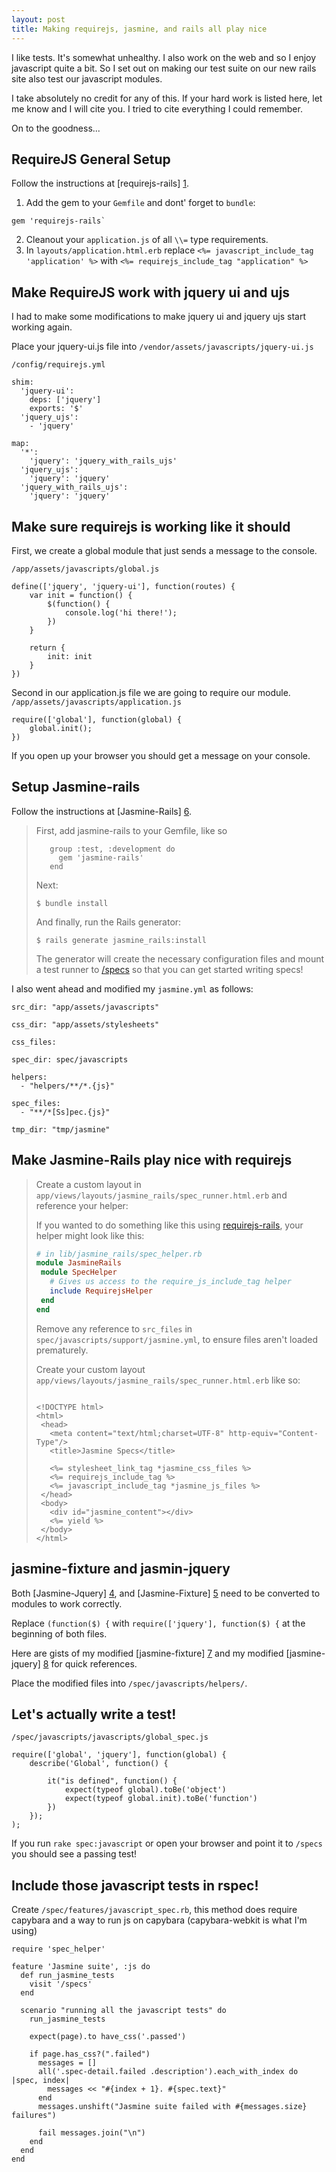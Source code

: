 ```yaml
---
layout: post
title: Making requirejs, jasmine, and rails all play nice
---
```


I like tests. It's somewhat unhealthy. I also work on the web and so I enjoy javascript quite a bit. So I set out on making our test suite on our new rails site also test our javascript modules. 

I take absolutely no credit for any of this. If your hard work is listed here, let me know and I will cite you. I tried to cite everything I could remember.

On to the goodness...

## RequireJS General Setup

Follow the instructions at [requirejs-rails] [1]. 

1. Add the gem to your `Gemfile` and dont' forget to `bundle`:
```
gem 'requirejs-rails`
```

2. Cleanout your `application.js` of all `\\=` type requirements.
3. In `layouts/application.html.erb` replace `<%= javascript_include_tag 'application' %>` with `<%= requirejs_include_tag "application" %>` 

## Make RequireJS work with jquery ui and ujs

I had to make some modifications to make jquery ui and jquery ujs start working again. 

Place your jquery-ui.js file into `/vendor/assets/javascripts/jquery-ui.js` 


`/config/requirejs.yml`
```
shim:
  'jquery-ui':
    deps: ['jquery']
    exports: '$'
  'jquery_ujs':
    - 'jquery'

map:
  '*':
    'jquery': 'jquery_with_rails_ujs'
  'jquery_ujs': 
    'jquery': 'jquery' 
  'jquery_with_rails_ujs': 
    'jquery': 'jquery' 
```

## Make sure requirejs is working like it should

First, we create a global module that just sends a message to the console.

`/app/assets/javascripts/global.js`
```
define(['jquery', 'jquery-ui'], function(routes) {
	var init = function() {
		$(function() {
			console.log('hi there!');
		})
	}

	return {
		init: init
	}
})
```

Second in our application.js file we are going to require our module.
`/app/assets/javascripts/application.js`
```
require(['global'], function(global) {
	global.init();
})
```

If you open up your browser you should get a message on your console.

## Setup Jasmine-rails

Follow the instructions at [Jasmine-Rails] [6]. 

>First, add jasmine-rails to your Gemfile, like so
>````
>    group :test, :development do
>      gem 'jasmine-rails'
>    end
>````
>Next:
>
>```
>$ bundle install
>```
>
>And finally, run the Rails generator:
>
>```
>$ rails generate jasmine_rails:install
>```
>
>The generator will create the necessary configuration files and mount a test
runner to [/specs](http://localhost:3000/specs) so that you can get started
writing specs!

I also went ahead and modified my `jasmine.yml` as follows:

```
src_dir: "app/assets/javascripts"

css_dir: "app/assets/stylesheets"

css_files:

spec_dir: spec/javascripts

helpers:
  - "helpers/**/*.{js}"

spec_files:
  - "**/*[Ss]pec.{js}"

tmp_dir: "tmp/jasmine"
```

## Make Jasmine-Rails play nice with requirejs

>Create a custom layout in `app/views/layouts/jasmine_rails/spec_runner.html.erb` and reference your helper:
>
>If you wanted to do something like this using [requirejs-rails](https://github.com/jwhitley/requirejs-rails), your helper
might look like this:
>
>```ruby
># in lib/jasmine_rails/spec_helper.rb
>module JasmineRails
>  module SpecHelper
>    # Gives us access to the require_js_include_tag helper
>    include RequirejsHelper
>  end
>end
>```
>
>Remove any reference to `src_files` in `spec/javascripts/support/jasmine.yml`, to ensure files aren't loaded prematurely.
>
>Create your custom layout `app/views/layouts/jasmine_rails/spec_runner.html.erb` like so:
>```erb
>
><!DOCTYPE html>
><html>
>  <head>
>    <meta content="text/html;charset=UTF-8" http-equiv="Content-Type"/>
>    <title>Jasmine Specs</title>
>
>    <%= stylesheet_link_tag *jasmine_css_files %>
>    <%= requirejs_include_tag %>
>    <%= javascript_include_tag *jasmine_js_files %>
>  </head>
>  <body>
>    <div id="jasmine_content"></div>
>    <%= yield %>
>  </body>
></html>
>
>```


## jasmine-fixture and jasmin-jquery

Both  [Jasmine-Jquery] [4], and [Jasmine-Fixture] [5] need to be converted to modules to work correctly.

Replace `(function($) {` with `require(['jquery'], function($) {` at the beginning of both files. 

Here are gists of my modified [jasmine-fixture] [7] and my modified [jasmine-jquery] [8] for quick references. 

Place the modified files into `/spec/javascripts/helpers/`.

## Let's actually write a test!

`/spec/javascripts/javascripts/global_spec.js`
```
require(['global', 'jquery'], function(global) {
	describe('Global', function() {

		it("is defined", function() {
			expect(typeof global).toBe('object')
			expect(typeof global.init).toBe('function')
		})
	});
);
```

If you run `rake spec:javascript` or open your browser and point it to `/specs` you should see a passing test!

## Include those javascript tests in rspec!

Create `/spec/features/javascript_spec.rb`, this method does require capybara and a way to run js on capybara (capybara-webkit is what I'm using)

```
require 'spec_helper'
 
feature 'Jasmine suite', :js do
  def run_jasmine_tests
    visit '/specs'
  end
 
  scenario "running all the javascript tests" do
    run_jasmine_tests

    expect(page).to have_css('.passed')

    if page.has_css?(".failed")
      messages = []
      all('.spec-detail.failed .description').each_with_index do |spec, index|
        messages << "#{index + 1}. #{spec.text}"
      end
      messages.unshift("Jasmine suite failed with #{messages.size} failures")

      fail messages.join("\n")
    end
  end
end
```


[1]:https://github.com/jwhitley/requirejs-rails
[3]:http://jasmine.github.io/2.0/introduction.html
[4]:https://github.com/velesin/jasmine-jquery
[5]:https://github.com/searls/jasmine-fixture
[6]:https://github.com/searls/jasmine-rails
[7]:https://gist.github.com/grossadamm/11add4b4681df3a23804
[8]:https://gist.github.com/grossadamm/a4f6997a369d30eb5110
